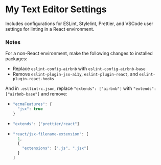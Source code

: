 # My Text Editor Settings

Includes configurations for ESLint, Stylelint, Prettier, and VSCode user settings for linting in a React environment.

### Notes

For a non-React environment, make the following changes to installed packages:

- Replace `eslint-config-airbnb` with `eslint-config-airbnb-base`
- Remove `eslint-plugin-jsx-a11y`, `eslint-plugin-react`, and `eslint-plugin-react-hooks`

And in `.estlintrc.json`, replace `"extends": ["airbnb"]` with `"extends": ["airbnb-base"]` and remove:

- ```js
  "ecmaFeatures": {
    "jsx": true
  }
  ```
- ```js
  "extends": ["prettier/react"]
  ```
- ```js
  "react/jsx-filename-extension": [
    1,
    {
      "extensions": [".js", ".jsx"]
    }
  ]
  ```
